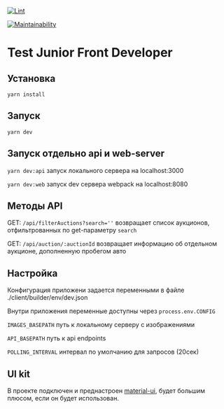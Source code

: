 
[![Lint](https://github.com/CarTechRu/TestJuniorFrontDeveloper/workflows/lint/badge.svg)](https://github.com/CarTechRu/TestJuniorFrontDeveloper/actions)

[![Maintainability](https://api.codeclimate.com/v1/badges/60be8bcaaa72c7608261/maintainability)](https://codeclimate.com/github/CarTechRu/TestJuniorFrontDeveloper/maintainability)

# Test Junior Front Developer

## Установка

`yarn install`

## Запуск

`yarn dev`

## Запуск отдельно api и web-server

`yarn dev:api` запуск локального сервера на localhost:3000

`yarn dev:web` запуск dev сервера webpack на localhost:8080

## Методы API

GET: `/api/filterAuctions?search=''` возвращает список аукционов, отфильтрованных по get-параметру `search`

GET: `/api/auction/:auctionId` возвращает информацию об отдельном аукционе, дополненную пробегом авто

## Настройка

Конфигурация приложени задается переменными в файле ./client/builder/env/dev.json

Внутри приложения переменные доступны через `process.env.CONFIG`

`IMAGES_BASEPATH` путь к локальному серверу с изображениями

`API_BASEPATH` путь к api endpoints

`POLLING_INTERVAL` интервал по умолчанию для запросов (20сек)

## UI kit

В проекте подключен и преднастроен [material-ui](https://mui.com/), будет большим плюсом, если он будет использован. 
